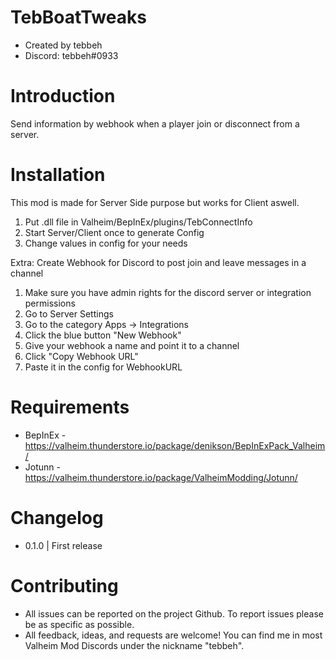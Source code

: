 # TebBoatTweaks
- Created by tebbeh 
- Discord: tebbeh#0933

# Introduction
Send information by webhook when a player join or disconnect from a server.

# Installation
This mod is made for Server Side purpose but works for Client aswell.
1. Put .dll file in Valheim/BepInEx/plugins/TebConnectInfo
2. Start Server/Client once to generate Config
3. Change values in config for your needs

Extra: Create Webhook for Discord to post join and leave messages in a channel
1. Make sure you have admin rights for the discord server or integration permissions
2. Go to Server Settings
3. Go to the category Apps -> Integrations
4. Click the blue button "New Webhook"
5. Give your webhook a name and point it to a channel
6. Click "Copy Webhook URL"
7. Paste it in the config for WebhookURL


# Requirements
- BepInEx - https://valheim.thunderstore.io/package/denikson/BepInExPack_Valheim/
- Jotunn - https://valheim.thunderstore.io/package/ValheimModding/Jotunn/

# Changelog
- 0.1.0 | First release

# Contributing
- All issues can be reported on the project Github. To report issues please be as specific as possible.
- All feedback, ideas, and requests are welcome! You can find me in most Valheim Mod Discords under the nickname "tebbeh".